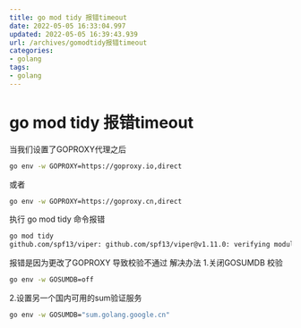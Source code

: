 ```yaml
---
title: go mod tidy 报错timeout
date: 2022-05-05 16:33:04.997
updated: 2022-05-05 16:39:43.939
url: /archives/gomodtidy报错timeout
categories: 
- golang
tags: 
- golang
---
```


# go mod tidy 报错timeout
当我们设置了GOPROXY代理之后
```bash
go env -w GOPROXY=https://goproxy.io,direct
```
或者
```bash
go env -w GOPROXY=https://goproxy.cn,direct
```
执行 go mod tidy 命令报错
```bash
go mod tidy
github.com/spf13/viper: github.com/spf13/viper@v1.11.0: verifying module: github.com/spf13/viper@v1.11.0: Get "https://sum.golang.org/lookup/github.com/spf13/viper@v1.11.0": dial tcp 142.251.42.241:443: i/o timeout
```
报错是因为更改了GOPROXY 导致校验不通过
解决办法
1.关闭GOSUMDB 校验
```bash
go env -w GOSUMDB=off
```
2.设置另一个国内可用的sum验证服务
```bash
go env -w GOSUMDB="sum.golang.google.cn"
```
